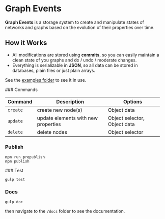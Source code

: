 # Graph Events

**Graph Events** is a storage system to create and manipulate states of networks and graphs based on the evolution of their properties over time.


## How it Works

* All modifications are stored using **commits**, so you can easily maintain a clean state of you graphs and do / undo / moderate changes.
* Everything is serializable in **JSON**, so all data can be stored in databases, plain files or just plain arrays.

See the [examples folder](./examples) to see it in use.


### Commands

| Command | Description | Options |
|------|------|------|
| `create` | create new node(s) | Object data |
| `update` | update elements with new properties | Object selector, Object data |
| `delete` | delete nodes | Object selector |

### Publish

    npm run prepublish
    npm publish


### Test

    gulp test

### Docs

    gulp doc

then navigate to the `/docs` folder to see the documentation.
